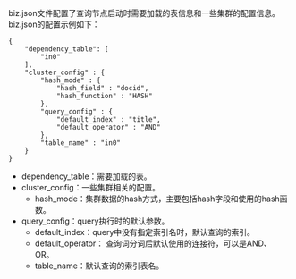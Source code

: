   biz.json文件配置了查询节点启动时需要加载的表信息和一些集群的配置信息。biz.json的配置示例如下：

```
{
    "dependency_table": [
        "in0"
    ],
    "cluster_config" : {
        "hash_mode" : {
            "hash_field" : "docid",
            "hash_function" : "HASH"
        },
        "query_config" : {
            "default_index" : "title",
            "default_operator" : "AND"
        },
        "table_name" : "in0"
    }
}
```
* dependency_table：需要加载的表。
* cluster_config：一些集群相关的配置。
  * hash_mode：集群数据的hash方式，主要包括hash字段和使用的hash函数。
* query_config：query执行时的默认参数。
  * default_index：query中没有指定索引名时，默认查询的索引。
  * default_operator： 查询词分词后默认使用的连接符，可以是AND、OR。
  * table_name：默认查询的索引表名。

